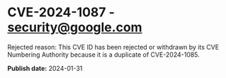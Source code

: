 # CVE-2024-1087 - security@google.com

Rejected reason: This CVE ID has been rejected or withdrawn by its CVE Numbering Authority because it is a duplicate of CVE-2024-1085.

**Publish date:** 2024-01-31
